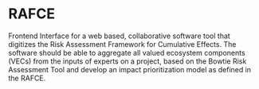 # RAFCE
 Frontend Interface for a web based, collaborative software tool that digitizes the Risk Assessment Framework for Cumulative Effects. The software should be able to aggregate all valued ecosystem components (VECs) from the inputs of experts on a project, based on the Bowtie Risk Assessment Tool and develop an impact prioritization model as defined in the RAFCE. 
